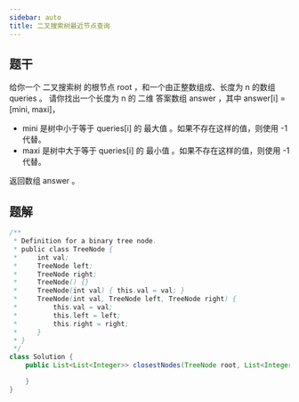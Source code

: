 ```yaml
---
sidebar: auto
title: 二叉搜索树最近节点查询
---
```


## 题干
<AlgorithmQuestion url="https://leetcode.cn/problems/closest-nodes-queries-in-a-binary-search-tree/?envType=daily-question&envId=2024-02-24"
examples="[
{
'images': ['https://assets.leetcode.com/uploads/2022/09/28/bstreeedrawioo.png'],
'input': 'root = [6,2,13,1,4,9,15,null,null,null,null,null,null,14], queries = [2,5,16]',
'output': '[[2,2],[4,6],[15,-1]]',
'description': '按下面的描述找出并返回查询的答案：树中小于等于 2 的最大值是 2 ，且大于等于 2 的最小值也是 2 。所以第一个查询的答案是 [2,2] 。树中小于等于 5 的最大值是 4 ，且大于等于 5 的最小值是 6 。所以第二个查询的答案是 [4,6] 。树中小于等于 16 的最大值是 15 ，且大于等于 16 的最小值不存在。所以第三个查询的答案是 [15,-1] 。'
},
{
'images': ['https://assets.leetcode.com/uploads/2022/09/28/bstttreee.png'],
'input': 'root = [4,null,9], queries = [3]',
'output': '[[-1,4]]',
'description': '树中不存在小于等于 3 的最大值，且大于等于 3 的最小值是 4 。所以查询的答案是 [-1,4] 。'
}]">

<div>
给你一个 二叉搜索树 的根节点 root ，和一个由正整数组成、长度为 n 的数组 queries 。
请你找出一个长度为 n 的 二维 答案数组 answer ，其中 answer[i] = [mini, maxi]，
<ul>
<li>mini 是树中小于等于 queries[i] 的 最大值 。如果不存在这样的值，则使用 -1 代替。</li>
<li>maxi 是树中大于等于 queries[i] 的 最小值 。如果不存在这样的值，则使用 -1 代替。</li>
</ul>
返回数组 answer 。
</div>
<template #tips>
<ul>
<li>树中节点的数目在范围 [2, 10^5] 内</li>
<li>1 <= Node.val <= 106</li>
<li>n == queries.length</li>
<li>1 <= n <= 105</li>
<li>1 <= queries[i] <= 106</li>
</ul>
</template>
</AlgorithmQuestion>

## 题解

```java
/**
 * Definition for a binary tree node.
 * public class TreeNode {
 *     int val;
 *     TreeNode left;
 *     TreeNode right;
 *     TreeNode() {}
 *     TreeNode(int val) { this.val = val; }
 *     TreeNode(int val, TreeNode left, TreeNode right) {
 *         this.val = val;
 *         this.left = left;
 *         this.right = right;
 *     }
 * }
 */
class Solution {
    public List<List<Integer>> closestNodes(TreeNode root, List<Integer> queries) {

    }
}
```
